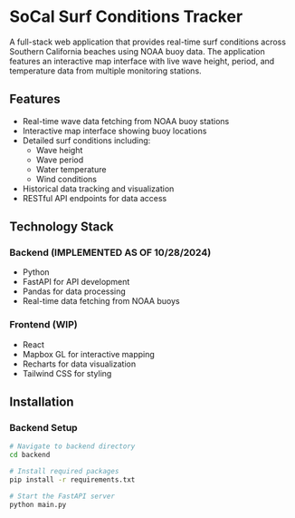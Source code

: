 # SoCal Surf Conditions Tracker

A full-stack web application that provides real-time surf conditions across Southern California beaches using NOAA buoy data. The application features an interactive map interface with live wave height, period, and temperature data from multiple monitoring stations.

## Features
- Real-time wave data fetching from NOAA buoy stations
- Interactive map interface showing buoy locations
- Detailed surf conditions including:
  - Wave height
  - Wave period
  - Water temperature
  - Wind conditions
- Historical data tracking and visualization
- RESTful API endpoints for data access

## Technology Stack
### Backend (IMPLEMENTED AS OF 10/28/2024)
- Python
- FastAPI for API development
- Pandas for data processing
- Real-time data fetching from NOAA buoys

### Frontend (WIP)
- React
- Mapbox GL for interactive mapping
- Recharts for data visualization
- Tailwind CSS for styling

## Installation

### Backend Setup
```bash
# Navigate to backend directory
cd backend

# Install required packages
pip install -r requirements.txt

# Start the FastAPI server
python main.py